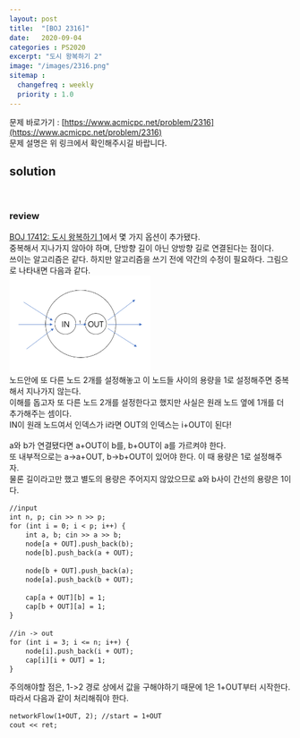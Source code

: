 ```yaml
---
layout: post
title:  "[BOJ 2316]"
date:   2020-09-04
categories : PS2020
excerpt: "도시 왕복하기 2"
image: "/images/2316.png"
sitemap :
  changefreq : weekly
  priority : 1.0
---
```

문제 바로가기 : [https://www.acmicpc.net/problem/2316](https://www.acmicpc.net/problem/2316)<br>
문제 설명은 위 링크에서 확인해주시길 바랍니다.

## solution
<script src="https://gist.github.com/yooniversal/84aa2fa71a7f1cf55574d620f3970c81.js"></script>
<br>

### review
[BOJ 17412: 도시 왕복하기 1](https://www.acmicpc.net/problem/17412)에서 몇 가지 옵션이 추가됐다.<br>
중복해서 지나가지 않아야 하며, 단방향 길이 아닌 양방향 길로 연결된다는 점이다.<br>
쓰이는 알고리즘은 같다. 하지만 알고리즘을 쓰기 전에 약간의 수정이 필요하다. 그림으로 나타내면 다음과 같다.<br>
<img src="/images/2316_1.png" width="50%" height="50%" title="2316_1.png" alt="?"/><br>
노드안에 또 다른 노드 2개를 설정해놓고 이 노드들 사이의 용량을 1로 설정해주면 중복해서 지나가지 않는다.<br>
이해를 돕고자 또 다른 노드 2개를 설정한다고 했지만 사실은 원래 노드 옆에 1개를 더 추가해주는 셈이다.<br>
IN이 원래 노드여서 인덱스가 i라면 OUT의 인덱스는 i+OUT이 된다!<br>
<br>
a와 b가 연결됐다면 a+OUT이 b를, b+OUT이 a를 가르켜야 한다.<br>
또 내부적으로는 a->a+OUT, b->b+OUT이 있어야 한다. 이 때 용량은 1로 설정해주자.<br>
물론 길이라고만 했고 별도의 용량은 주어지지 않았으므로 a와 b사이 간선의 용량은 1이다.<br>
```
//input
int n, p; cin >> n >> p;
for (int i = 0; i < p; i++) {
	int a, b; cin >> a >> b;
	node[a + OUT].push_back(b);
	node[b].push_back(a + OUT);

	node[b + OUT].push_back(a);
	node[a].push_back(b + OUT);

	cap[a + OUT][b] = 1;
	cap[b + OUT][a] = 1;
}

//in -> out
for (int i = 3; i <= n; i++) {
	node[i].push_back(i + OUT);
	cap[i][i + OUT] = 1;
}
```
주의해야할 점은, 1->2 경로 상에서 값을 구해야하기 때문에 1은 1+OUT부터 시작한다.<br>
따라서 다음과 같이 처리해줘야 한다.<br>
```
networkFlow(1+OUT, 2); //start = 1+OUT
cout << ret;
```


<script src="https://utteranc.es/client.js"
        repo="yooniversal/blog-comments"
        issue-term="pathname"
        theme="github-light"
        crossorigin="anonymous"
        async>
</script>
